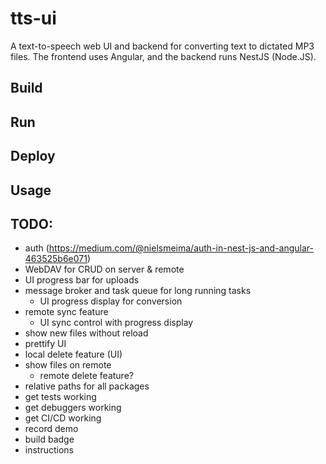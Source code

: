 # tts-ui

A text-to-speech web UI and backend for converting text to dictated MP3 files. The frontend uses Angular, and the backend runs NestJS (Node.JS).

## Build

## Run

## Deploy

## Usage

## TODO:

- auth (https://medium.com/@nielsmeima/auth-in-nest-js-and-angular-463525b6e071)
- WebDAV for CRUD on server & remote
- UI progress bar for uploads
- message broker and task queue for long running tasks
  - UI progress display for conversion
- remote sync feature
  - UI sync control with progress display
- show new files without reload
- prettify UI
- local delete feature (UI)
- show files on remote
  - remote delete feature?
- relative paths for all packages
- get tests working
- get debuggers working
- get CI/CD working
- record demo
- build badge
- instructions
